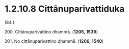 # 1.2.10.8 Cittānuparivattiduka

(84.)

200\. Cittānuparivattino dhammā. (**1205, 1539**)

201\. No cittānuparivattino dhammā. (**1206, 1540**)
